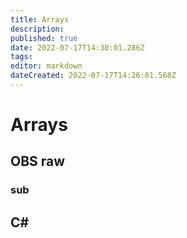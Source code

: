 ```yaml
---
title: Arrays
description: 
published: true
date: 2022-07-17T14:30:01.286Z
tags: 
editor: markdown
dateCreated: 2022-07-17T14:26:01.568Z
---
```


<h1 class="mdi mdi-code-array primary--text"> Arrays</h1>

## OBS raw
### sub
## C#